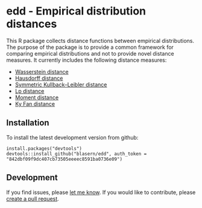 # edd - Empirical distribution distances

This R package collects distance functions between empirical distributions. The purpose of the package is to provide a common framework for comparing empirical distributions and not to provide novel distance measures. It currently includes the following distance measures:
- [Wasserstein distance](https://en.wikipedia.org/wiki/Wasserstein_metric)
- [Hausdorff distance](https://en.wikipedia.org/wiki/Hausdorff_distance)
- [Symmetric Kullback–Leibler distance](https://en.wikipedia.org/wiki/Kullback%E2%80%93Leibler_divergence)
- [Lp distance](https://en.wikipedia.org/wiki/Lp_space)
- [Moment distance](https://en.wikipedia.org/wiki/Method_of_moments_(probability_theory))
- [Ky Fan distance](https://en.wikipedia.org/wiki/Convergence_of_random_variables#Properties_2)

## Installation 

To install the latest development version from github:

    install.packages("devtools")
    devtools::install_github("blasern/edd", auth_token = "842dbf09f9dc407cb73505eeeec8591ba0736e09")

## Development
 
If you find issues, please [let me know](https://github.com/blasern/edd/issues). 
If you would like to contribute, please [create a pull request](https://github.com/blasern/edd/compare).
